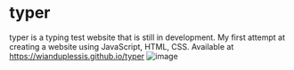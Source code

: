 # typer
 
typer is a typing test website that is still in development. My first attempt at creating a website using JavaScript, HTML, CSS.
Available at https://wianduplessis.github.io/typer
![image](https://github.com/wianduplessis/typer/assets/160717137/02278001-41a3-4910-8353-a11890a7df38)
